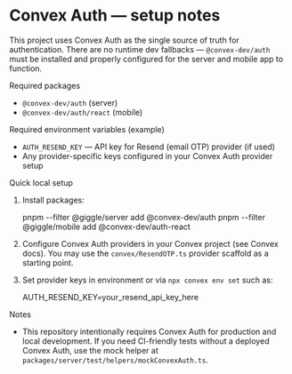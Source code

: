 # Convex Auth — setup notes

This project uses Convex Auth as the single source of truth for authentication.
There are no runtime dev fallbacks — `@convex-dev/auth` must be installed and
properly configured for the server and mobile app to function.

Required packages

- `@convex-dev/auth` (server)
- `@convex-dev/auth/react` (mobile)

Required environment variables (example)

- `AUTH_RESEND_KEY` — API key for Resend (email OTP) provider (if used)
- Any provider-specific keys configured in your Convex Auth provider setup

Quick local setup

1. Install packages:

   pnpm --filter @giggle/server add @convex-dev/auth
   pnpm --filter @giggle/mobile add @convex-dev/auth-react

2. Configure Convex Auth providers in your Convex project (see Convex docs).
   You may use the `convex/ResendOTP.ts` provider scaffold as a starting point.

3. Set provider keys in environment or via `npx convex env set` such as:

   AUTH_RESEND_KEY=your_resend_api_key_here

Notes

- This repository intentionally requires Convex Auth for production and local
  development. If you need CI-friendly tests without a deployed Convex Auth,
  use the mock helper at `packages/server/test/helpers/mockConvexAuth.ts`.
